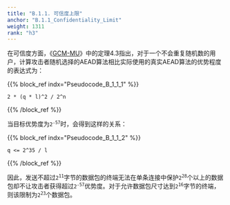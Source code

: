 ```yaml
---
title: "B.1.1. 可信度上限"
anchor: "B.1.1_Confidentiality_Limit"
weight: 1311
rank: "h3"
---
```


在可信度方面，《[GCM-MU]()》中的定理4.3指出，对于一个不会重复随机数的用户，计算攻击者随机选择的AEAD算法相比实际使用的真实AEAD算法的优势程度的表达式为：

{{% block_ref
indx="Pseudocode_B_1_1_1" %}}

```
2 * (q * l)^2 / 2^n
```

{{% /block_ref %}}

当目标优势度为<code>2<sup>-57</sup></code>时，会得到这样的关系：

{{% block_ref
indx="Pseudocode_B_1_1_2" %}}

```
q <= 2^35 / l
```

{{% /block_ref %}}

因此，发送不超过<code>2<sup>11</sup></code>字节的数据包的终端无法在单条连接中保护<code>2<sup>28</sup></code>个以上的数据包却不让攻击者获得超过<code>2<sup>-57</sup></code>优势度。对于允许数据包尺寸达到<code>2<sup>16</sup></code>字节的终端，则该限制为<code>2<sup>23</sup></code>个数据包。
